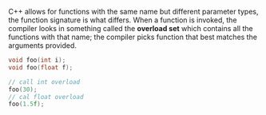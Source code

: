 C++ allows for functions with the same name but different parameter types, the function signature is what differs. When a function is invoked, the compiler looks in something called the **overload set** which contains all the functions with that name; the compiler picks function that best matches the arguments provided.

```cpp
void foo(int i);
void foo(float f);

// call int overload
foo(30);
// cal float overload
foo(1.5f);
```